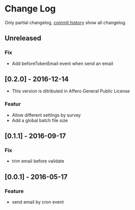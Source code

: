 # Change Log

Only partial changelog, [commit history](https://framagit.org/SondagePro-LimeSurvey-plugin/sendMailCron/commits/master) show all changelog.

## Unreleased

### Fix

- Add beforeTokenEmail event when send an email

## [0.2.0] - 2016-12-14

- This version is ditributed in Affero General Public License

### Featur

- Allow different settings by survey
- Add a global batch file size

## [0.1.1] - 2016-09-17

### Fix

- trim email before validate

## [0.0.1] - 2016-05-17

### Feature
- send email by cron event
